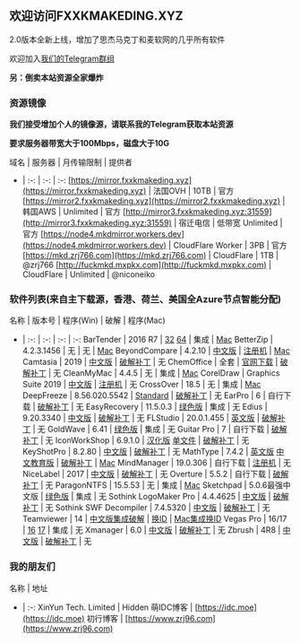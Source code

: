 ## 欢迎访问FXXKMAKEDING.XYZ

2.0版本全新上线，增加了思杰马克丁和麦软网的几乎所有软件

欢迎加入[我们的Telegram群组](https://t.me/fxxkmakeding)

**另：倒卖本站资源全家爆炸**

### 资源镜像
**我们接受增加个人的镜像源，请联系我的Telegram获取本站资源**

**要求服务器带宽大于100Mbps，磁盘大于10G**

域名 | 服务器 | 月传输限制 | 提供者
- | :-: | :-: | :-:
[https://mirror.fxxkmakeding.xyz](https://mirror.fxxkmakeding.xyz) | 法国OVH | 10TB | 官方
[https://mirror2.fxxkmakeding.xyz](https://mirror2.fxxkmakeding.xyz) | 韩国AWS | Unlimited | 官方
[http://mirror3.fxxkmakeding.xyz:31559](http://mirror3.fxxkmakeding.xyz:31559) | 宿迁电信 | 低带宽 Unlimited | 官方
[https://node4.mkdmirror.workers.dev](https://node4.mkdmirror.workers.dev) | CloudFlare Worker | 3PB | 官方
[https://mkd.zrj766.com](https://mkd.zrj766.com) | CloudFlare | 1TB | @zrj766
[http://fuckmkd.mxpkx.com](http://fuckmkd.mxpkx.com) | CloudFlare | Unlimited | @niconeiko

### 软件列表(来自主下载源，香港、荷兰、美国全Azure节点智能分配)

名称 | 版本号 | 程序(Win) | 破解 | 程序(Mac)
- | :-: | :-: | :-: | :-:
BarTender | 2016 R7 | [32](https://down.fxxkmakeding.xyz/Bartender/bt32.zip) [64](https://down.fxxkmakeding.xyz/Bartender/bt64.zip) | 集成 | [Mac](https://down.fxxkmakeding.xyz/Bartender/mac.zip)
BetterZip | 4.2.3.1456 | 无 | 无 | [Mac](https://down.fxxkmakeding.xyz/BetterZip/mac.zip)
BeyondCompare | 4.2.10 | [中文版](https://down.fxxkmakeding.xyz/BeyondCompare/beyondcomparezh.zip) | [注册机](https://down.fxxkmakeding.xyz/BeyondCompare/keygen.zip) | [Mac](https://down.fxxkmakeding.xyz/BeyondCompare/mac.zip)
Camtasia | 2019 | [中文版](https://down.fxxkmakeding.xyz/Camtasia/camtasia.zip) | [破解补丁](https://down.fxxkmakeding.xyz/Camtasia/crack.zip) | 无
ChemOffice | 全套 | [官网下载](https://www.perkinelmer.com.cn/Product/chemoffice-professional-chemofficepro) | [破解补丁](https://down.fxxkmakeding.xyz/ChemOffice/crack.zip) | 无
CleanMyMac | 4.4.5 | 无 | 集成 | [Mac](https://down.fxxkmakeding.xyz/CleanMyMac/cleanmymac.zip)
CorelDraw | Graphics Suite 2019 | [中文版](https://down.fxxkmakeding.xyz/CorelDraw/coreldraw.zip) | [注册机](https://down.fxxkmakeding.xyz/CorelDraw/keygen.zip) | 无
CrossOver | 18.5 | 无 | 集成 | [Mac](https://down.fxxkmakeding.xyz/CrossOver/crossover.zip)
DeepFreeze | 8.56.020.5542 | [Standard](https://down.fxxkmakeding.xyz/DeepFreeze/DeepFreeze.zip) | [破解补丁](https://down.fxxkmakeding.xyz/DeepFreeze/crack.zip) | 无
EarPro | 6 | 自行下载 | [破解补丁](https://down.fxxkmakeding.xyz/Earpro6/crack.zip) | 无
EasyRecovery | 11.5.0.3 | [绿色版](https://down.fxxkmakeding.xyz/EasyRecovery/easyrecovery.zip) | 集成 | 无
Edius | 9.20.3340 | [中文版](https://down.fxxkmakeding.xyz/Edius9/edius9.zip) | [破解补丁](https://down.fxxkmakeding.xyz/Edius9/crack.zip) | 无
FLStudio | 20.0.1.455 | [英文版](https://down.fxxkmakeding.xyz/FLStudio20/flstudio20.zip) | [破解补丁](https://down.fxxkmakeding.xyz/FLStudio20/crack.zip) | 无
GoldWave | 6.41 | [绿色版](https://down.fxxkmakeding.xyz/GoldWave/GoldWave.zip) | 集成 | 无
Guitar Pro | 7 | 自行下载 | [破解补丁](https://down.fxxkmakeding.xyz/GuitarPro/GuitarProcrack.zip) | 无
IconWorkShop | 6.9.1.0 | [汉化版](https://down.fxxkmakeding.xyz/IconWorkshop/IconWorkshop.zip) [单文件](https://down.fxxkmakeding.xyz/IconWorkshop/IconWorkshopdwj.zip) | [破解补丁](https://down.fxxkmakeding.xyz/IconWorkshop/reg.zip) | 无
KeyShotPro | 8.2.80 | [中文版](https://down.fxxkmakeding.xyz/KeyShotPro/keyshotpro.zip) | [破解补丁](https://down.fxxkmakeding.xyz/KeyShotPro/crack.zip) | 无
MathType | 7.4.2 | [英文版](https://down.fxxkmakeding.xyz/MathType/MathType.zip) [中文教育版](https://down.fxxkmakeding.xyz/MathType/edu.zip) | [破解补丁](https://down.fxxkmakeding.xyz/MathType/crack.zip) | [Mac](https://down.fxxkmakeding.xyz/MathType/mac.zip)
MindManager | 19.0.306 | 自行下载 | [注册机](https://down.fxxkmakeding.xyz/MindManager/keygen.zip) | 无
NiceLabel | 2017 | [中文版](https://down.fxxkmakeding.xyz/NiceLabel/NiceLabel.zip) | [破解补丁](https://down.fxxkmakeding.xyz/NiceLabel/keygen.zip) | 无
Overture | 5.5.2 | 自行下载 | [破解补丁](https://down.fxxkmakeding.xyz/Overture/crack.zip) | 无
ParagonNTFS | 15.5.53 | 无 | 集成 | [Mac](https://down.fxxkmakeding.xyz/ParagonNTFS/ParagonNTFS.zip)
Sketchpad | 5.0.6最强中文版 | [绿色版](https://down.fxxkmakeding.xyz/Sketchpad/Sketchpad.zip) | 集成 | 无
Sothink LogoMaker Pro | 4.4.4625 | [中文版](https://down.fxxkmakeding.xyz/SothinkLogoMaker/SothinkLogoMaker.zip) | [破解补丁](https://down.fxxkmakeding.xyz/SothinkLogoMaker/crack.zip) | 无
Sothink SWF Decompiler | 7.4.5320 | [中文版](https://down.fxxkmakeding.xyz/SothinkSWFDecompiler/SothinkSWFDecompiler.zip) | [破解补丁](https://down.fxxkmakeding.xyz/SothinkSWFDecompiler/crack.zip) | 无
Teamviewer | 14 | [中文版集成破解](https://down.fxxkmakeding.xyz/TeamViewer/TeamViewer.zip) | [换ID](https://down.fxxkmakeding.xyz/TeamViewer/changeidwin.zip) | [Mac集成换ID](https://down.fxxkmakeding.xyz/TeamViewer/mac.zip)
Vegas Pro | 16/17 | [16](https://down.fxxkmakeding.xyz/VegasPro/vegaspro16.zip) [17](https://down.fxxkmakeding.xyz/VegasPro/vegaspro17.zip) | 集成 | 无
Xmanager | 6.0 | [中文版](https://down.fxxkmakeding.xyz/Xmanager/xmanager6.zip) | [破解补丁](https://down.fxxkmakeding.xyz/Xmanager/keygen.zip) | 无
Zbrush | 4R8 | [中文版](https://down.fxxkmakeding.xyz/Zbrush/zbrush.zip) | [破解补丁](https://down.fxxkmakeding.xyz/Zbrush/crack.zip) | 无

### 我的朋友们

名称 | 地址
- | :-:
XinYun Tech. Limited | Hidden
萌IDC博客 | [https://idc.moe](https://idc.moe)
初行博客 | [https://www.zrj96.com](https://www.zrj96.com)

